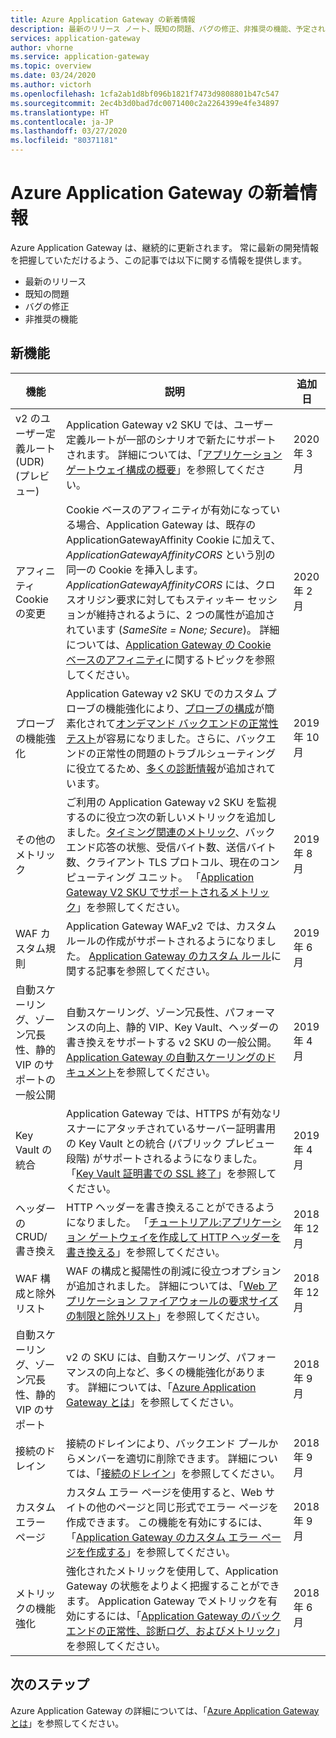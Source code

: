 ```yaml
---
title: Azure Application Gateway の新着情報
description: 最新のリリース ノート、既知の問題、バグの修正、非推奨の機能、予定されている変更点など、Azure Application Gateway の新着情報について説明します。
services: application-gateway
author: vhorne
ms.service: application-gateway
ms.topic: overview
ms.date: 03/24/2020
ms.author: victorh
ms.openlocfilehash: 1cfa2ab1d8bf096b1821f7473d9808801b47c547
ms.sourcegitcommit: 2ec4b3d0bad7dc0071400c2a2264399e4fe34897
ms.translationtype: HT
ms.contentlocale: ja-JP
ms.lasthandoff: 03/27/2020
ms.locfileid: "80371181"
---
```

# <a name="whats-new-in-azure-application-gateway"></a>Azure Application Gateway の新着情報

Azure Application Gateway は、継続的に更新されます。 常に最新の開発情報を把握していただけるよう、この記事では以下に関する情報を提供します。

- 最新のリリース
- 既知の問題
- バグの修正
- 非推奨の機能

## <a name="new-features"></a>新機能

|機能  |説明  |追加日  |
|---------|---------|---------|
| v2 のユーザー定義ルート (UDR) (プレビュー) |Application Gateway v2 SKU では、ユーザー定義ルートが一部のシナリオで新たにサポートされます。 詳細については、「[アプリケーション ゲートウェイ構成の概要](configuration-overview.md#user-defined-routes-supported-on-the-application-gateway-subnet)」を参照してください。 |2020 年 3 月 |
|アフィニティ Cookie の変更 |Cookie ベースのアフィニティが有効になっている場合、Application Gateway は、既存の ApplicationGatewayAffinity Cookie に加えて、*ApplicationGatewayAffinityCORS* という別の同一の Cookie を挿入します。 *ApplicationGatewayAffinityCORS* には、クロスオリジン要求に対してもスティッキー セッションが維持されるように、2 つの属性が追加されています (*SameSite = None; Secure*)。 詳細については、[Application Gateway の Cookie ベースのアフィニティ](configuration-overview.md#cookie-based-affinity)に関するトピックを参照してください。 |2020 年 2 月 |
|プローブの機能強化 |Application Gateway v2 SKU でのカスタム プローブの機能強化により、[プローブの構成](https://docs.microsoft.com/azure/application-gateway/application-gateway-create-probe-portal#create-probe-for-application-gateway-v2-sku)が簡素化されて[オンデマンド バックエンドの正常性テスト](https://docs.microsoft.com/azure/application-gateway/application-gateway-create-probe-portal#test-backend-health-with-the-probe)が容易になりました。さらに、バックエンドの正常性の問題のトラブルシューティングに役立てるため、[多くの診断情報](https://docs.microsoft.com/azure/application-gateway/application-gateway-backend-health-troubleshooting#error-messages)が追加されています。  |2019 年 10 月 |
|その他のメトリック |ご利用の Application Gateway v2 SKU を監視するのに役立つ次の新しいメトリックを追加しました。[タイミング関連のメトリック](https://docs.microsoft.com/azure/application-gateway/application-gateway-metrics#timing-metrics)、バックエンド応答の状態、受信バイト数、送信バイト数、クライアント TLS プロトコル、現在のコンピューティング ユニット。 「[Application Gateway V2 SKU でサポートされるメトリック](https://docs.microsoft.com/azure/application-gateway/application-gateway-metrics#metrics-supported-by-application-gateway-v2-sku)」を参照してください。 |2019 年 8 月 |
|WAF カスタム規則 |Application Gateway WAF_v2 では、カスタム ルールの作成がサポートされるようになりました。 [Application Gateway のカスタム ルール](custom-waf-rules-overview.md)に関する記事を参照してください。 |2019 年 6 月 |
|自動スケーリング、ゾーン冗長性、静的 VIP のサポートの一般公開 |自動スケーリング、ゾーン冗長性、パフォーマンスの向上、静的 VIP、Key Vault、ヘッダーの書き換えをサポートする v2 SKU の一般公開。 [Application Gateway の自動スケーリングのドキュメント](application-gateway-autoscaling-zone-redundant.md)を参照してください。 |2019 年 4 月 |
|Key Vault の統合 |Application Gateway では、HTTPS が有効なリスナーにアタッチされているサーバー証明書用の Key Vault との統合 (パブリック プレビュー段階) がサポートされるようになりました。 「[Key Vault 証明書での SSL 終了](key-vault-certs.md)」を参照してください。 |2019 年 4 月 |
|ヘッダーの CRUD/書き換え     |HTTP ヘッダーを書き換えることができるようになりました。 「[チュートリアル:アプリケーション ゲートウェイを作成して HTTP ヘッダーを書き換える](tutorial-http-header-rewrite-powershell.md)」を参照してください。|2018 年 12 月|
|WAF 構成と除外リスト     |WAF の構成と擬陽性の削減に役立つオプションが追加されました。 詳細については、「[Web アプリケーション ファイアウォールの要求サイズの制限と除外リスト](application-gateway-waf-configuration.md)」を参照してください。|2018 年 12 月|
|自動スケーリング、ゾーン冗長性、静的 VIP のサポート      |v2 の SKU には、自動スケーリング、パフォーマンスの向上など、多くの機能強化があります。 詳細については、「[Azure Application Gateway とは](overview.md)」を参照してください。|2018 年 9 月|
|接続のドレイン     |接続のドレインにより、バックエンド プールからメンバーを適切に削除できます。 詳細については、「[接続のドレイン](features.md#connection-draining)」を参照してください。|2018 年 9 月|
|カスタム エラー ページ     |カスタム エラー ページを使用すると、Web サイトの他のページと同じ形式でエラー ページを作成できます。 この機能を有効にするには、「[Application Gateway のカスタム エラー ページを作成する](custom-error.md)」を参照してください。|2018 年 9 月|
|メトリックの機能強化     |強化されたメトリックを使用して、Application Gateway の状態をよりよく把握することができます。 Application Gateway でメトリックを有効にするには、「[Application Gateway のバックエンドの正常性、診断ログ、およびメトリック](application-gateway-diagnostics.md)」を参照してください。|2018 年 6 月|

## <a name="next-steps"></a>次のステップ

Azure Application Gateway の詳細については、「[Azure Application Gateway とは](overview.md)」を参照してください。
